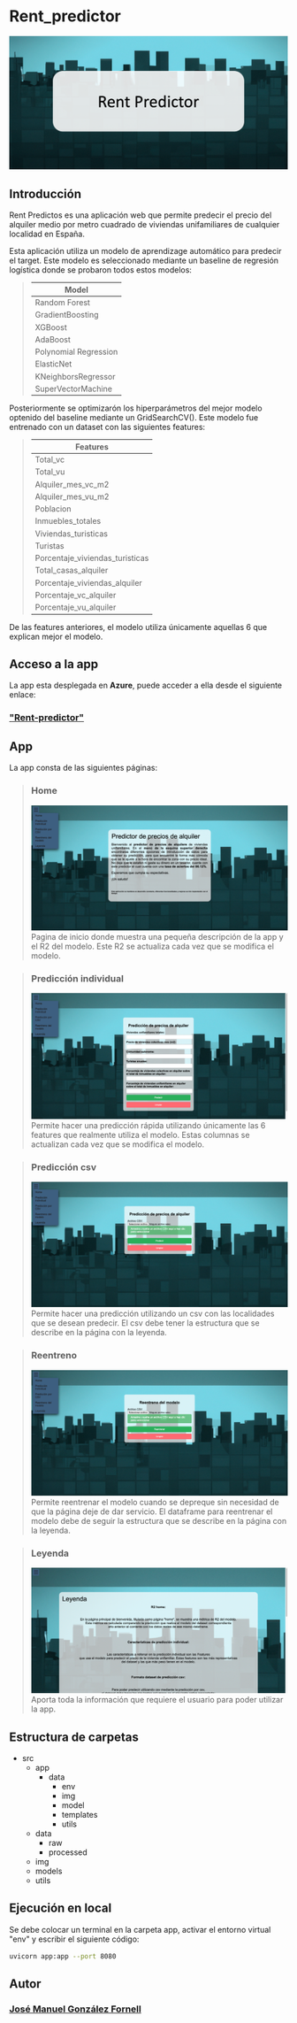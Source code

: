 # Rent_predictor

![img](src/img/Cabecera.png "Cabecera")  
  
## Introducción

Rent Predictos es una aplicación web que permite predecir el precio del alquiler medio por metro cuadrado de viviendas unifamiliares de cualquier localidad en España.  
  
Esta aplicación utiliza un modelo de aprendizage automático para predecir el target. Este modelo es seleccionado mediante un baseline de regresión logística donde se probaron todos estos modelos:  
  
> | Model                  |
> |------------------------|
> | Random Forest          |
> | GradientBoosting       |
> | XGBoost                |
> | AdaBoost               |
> | Polynomial Regression |
> | ElasticNet             |
> | KNeighborsRegressor   |
> | SuperVectorMachine     |  
  
Posteriormente se optimizarón los hiperparámetros del mejor modelo optenido del baseline mediante un GridSearchCV(). Este modelo fue entrenado con un dataset con las siguientes features:  
  
> | Features                         |
> |----------------------------------|
> | Total_vc                         |
> | Total_vu                         |
> | Alquiler_mes_vc_m2               |
> | Alquiler_mes_vu_m2               |
> | Poblacion                        |
> | Inmuebles_totales                |
> | Viviendas_turisticas             |
> | Turistas                         |
> | Porcentaje_viviendas_turisticas  |
> | Total_casas_alquiler             |
> | Porcentaje_viviendas_alquiler    |
> | Porcentaje_vc_alquiler           |
> | Porcentaje_vu_alquiler           |  
  
De las features anteriores, el modelo utiliza únicamente aquellas 6 que explican mejor el modelo.  
  
## Acceso a la app  
  
La app esta desplegada en **Azure**, puede acceder a ella desde el siguiente enlace:
  
### ["Rent-predictor"](http:rent-predictor.bcckc4c3dne4g8ec.westeurope.azurecontainer.io "Acceso a la app")  
  
## App  
  
La app consta de las siguientes páginas:  
  
> ### Home  
> ![img](src/img/home.png "Home")  
> Pagina de inicio donde muestra una pequeña descripción de la app y el R2 del modelo. Este R2 se actualiza cada vez que se modifica el modelo.  

> ### Predicción individual 
> ![img](src/img/Prediccion_individual.png "Predicción individual")  
> Permite hacer una predicción rápida utilizando únicamente las 6 features que realmente utiliza el modelo. Estas columnas se actualizan cada vez que se modifica el modelo.  
  
> ### Predicción csv 
> ![img](src/img/Prediccion_csv.png "Predicción csv")  
> Permite hacer una predicción utilizando un csv con las localidades que se desean predecir. El csv debe tener la estructura que se describe en la página con la leyenda.  
  
> ### Reentreno
> ![img](src/img/Reentreno.png "Reentreno")  
> Permite reentrenar el modelo cuando se depreque sin necesidad de que la página deje de dar servicio. El dataframe para reentrenar el modelo debe de seguir la estructura que se describe en la página con la leyenda.  

> ### Leyenda
> ![img](src/img/Leyenda.png "Leyenda")  
> Aporta toda la información que requiere el usuario para poder utilizar la app.  
  
## Estructura de carpetas  
  
- src
    - app
        - data
            - env
            - img
            - model
            - templates
            - utils
    - data
        - raw
        - processed
    - img
    - models
    - utils  
  
## Ejecución en local  
  
Se debe colocar un terminal en la carpeta app, activar el entorno virtual "env" y escribir el siguiente código:  
  
```bash
uvicorn app:app --port 8080
```  
  
## Autor  
  
### [José Manuel González Fornell](https://github.com/josemanuelgonzalezfornell)
